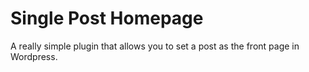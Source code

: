 # Single Post Homepage

A really simple plugin that allows you to set a post as the front page in Wordpress.
